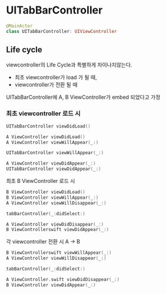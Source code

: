 
# UITabBarController

```swift
@MainActor
class UITabBarController: UIViewController
```



## Life cycle

viewcontroller의 Life Cycle과 특별하게 차이나지않는다.
* 최초 viewcontroller가 load 가 될 때,
* viewcontroller가 전환 될 때

UITabBarController에 A, B ViewController가 embed 되었다고 가정

### 최초 viewcontroller 로드 시 
``` swift
UITabBarController viewDidLoad()

A ViewController viewDidLoad()
A ViewController viewWillAppear(_:)

UITabBarController viewWillAppear(_:)

A ViewController viewDidAppear(_:)
UITabBarController viewDidAppear(_:)
```

최초 B ViewController 로드  시

``` swift
B ViewController viewDidLoad()
B ViewController viewWillAppear(_:)
A ViewController viewWillDisappear(_:)

tabBarController(_:didSelect:)

A ViewController viewDidDisappear(_:)
B ViewControllerswift viewDidAppear(_:)
```


각 viewcontroller 전환 시 A -> B

``` swift
B ViewControllerswift viewWillAppear(_:)
A ViewController viewWillDisappear(_:)

tabBarController(_:didSelect:)

A ViewController.swift viewDidDisappear(_:)
B ViewController viewDidAppear(_:)
```
